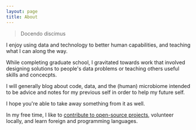 ```yaml
---
layout: page
title: About
---
```


> Docendo discimus

I enjoy using data and technology
to better human capabilities,
and teaching what I can along the way.

While completing graduate school,
I gravitated towards work
that involved designing solutions to people's data problems
or teaching others useful skills and concecpts.

I will generally blog
about code, data, and the (human) microbiome
intended to be advice and notes for my previous self
in order to help my future self.

I hope you're able to take away something from it as well.

In my free time, I like to
[contribute to open-source projects](http://resume.github.io/?erictleung),
volunteer locally,
and learn foreign and programming languages.
